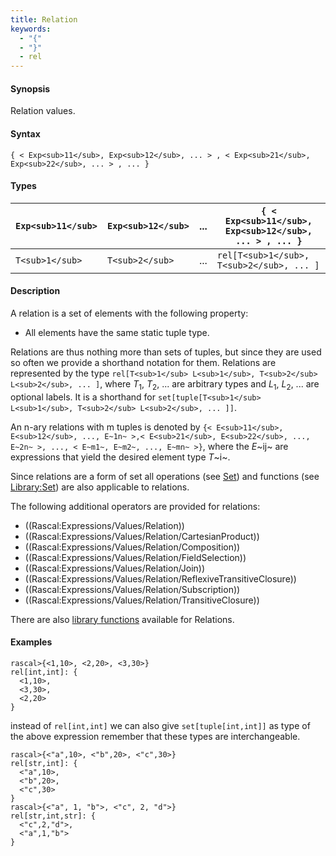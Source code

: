```yaml
---
title: Relation
keywords:
  - "{"
  - "}"
  - rel
---
```


#### Synopsis

Relation values.

#### Syntax

`{ < Exp<sub>11</sub>, Exp<sub>12</sub>, ... > , < Exp<sub>21</sub>, Exp<sub>22</sub>, ... > , ... }`

#### Types


| `Exp<sub>11</sub>` |  `Exp<sub>12</sub>` |  ...  | `{ < Exp<sub>11</sub>, Exp<sub>12</sub>, ... > , ... }`   |
| --- | --- | --- | --- |
| `T<sub>1</sub>`    |    `T<sub>2</sub>`  |  ...  |  `rel[T<sub>1</sub>, T<sub>2</sub>, ... ]`               |


#### Description

A relation is a set of elements with the following property:

*  All elements have the same static tuple type.


Relations are thus nothing more than sets of tuples, but since they are used so often we provide a shorthand notation for them.
Relations are represented by the type `rel[T<sub>1</sub> L<sub>1</sub>, T<sub>2</sub> L<sub>2</sub>, ... ]`, where _T_<sub>1</sub>, _T_<sub>2</sub>, ... are arbitrary types and
_L_<sub>1</sub>, _L_<sub>2</sub>, ... are optional labels. It is a shorthand for `set[tuple[T<sub>1</sub> L<sub>1</sub>, T<sub>2</sub> L<sub>2</sub>, ... ]]`.

An n-ary relations with m tuples is denoted by
 `{< E<sub>11</sub>, E<sub>12</sub>, ..., E~1n~ >,< E<sub>21</sub>, E<sub>22</sub>, ..., E~2n~ >, ..., < E~m1~, E~m2~, ..., E~mn~ >}`, 
where the _E_~ij~ are expressions that yield the desired element type _T_~i~.

Since relations are a form of set all operations (see [Set](../../../../Rascal/Expressions/Values/Set)) and functions
(see [Library:Set](../../../../Library/Set.md)) are also applicable to relations.

The following additional operators are provided for relations:
* ((Rascal:Expressions/Values/Relation))
* ((Rascal:Expressions/Values/Relation/CartesianProduct))
* ((Rascal:Expressions/Values/Relation/Composition))
* ((Rascal:Expressions/Values/Relation/FieldSelection))
* ((Rascal:Expressions/Values/Relation/Join))
* ((Rascal:Expressions/Values/Relation/ReflexiveTransitiveClosure))
* ((Rascal:Expressions/Values/Relation/Subscription))
* ((Rascal:Expressions/Values/Relation/TransitiveClosure))

There are also [library functions](../../../../Library/Relation.md) available for Relations.


#### Examples


```rascal-shell
rascal>{<1,10>, <2,20>, <3,30>}
rel[int,int]: {
  <1,10>,
  <3,30>,
  <2,20>
}
```
instead of `rel[int,int]` we can also give `set[tuple[int,int]]` as type of the above expression
remember that these types are interchangeable.

```rascal-shell
rascal>{<"a",10>, <"b",20>, <"c",30>}
rel[str,int]: {
  <"a",10>,
  <"b",20>,
  <"c",30>
}
rascal>{<"a", 1, "b">, <"c", 2, "d">}
rel[str,int,str]: {
  <"c",2,"d">,
  <"a",1,"b">
}
```


